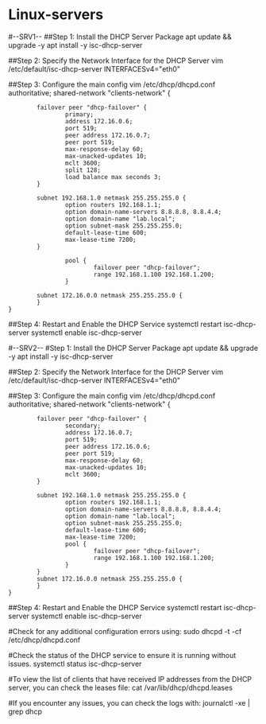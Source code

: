# Linux-servers
#--SRV1--
##Step 1: Install the DHCP Server Package
apt update && upgrade -y
apt install -y isc-dhcp-server

##Step 2: Specify the Network Interface for the DHCP Server
vim /etc/default/isc-dhcp-server
    INTERFACESv4="eth0"

##Step 3: Configure the main config
vim /etc/dhcp/dhcpd.conf
    authoritative;
    shared-network "clients-network" {
    
            failover peer "dhcp-failover" {
                    primary;
                    address 172.16.0.6;
                    port 519;
                    peer address 172.16.0.7;
                    peer port 519;
                    max-response-delay 60;
                    max-unacked-updates 10;
                    mclt 3600;
                    split 128;
                    load balance max seconds 3;
            }
    
            subnet 192.168.1.0 netmask 255.255.255.0 {
                    option routers 192.168.1.1;
                    option domain-name-servers 8.8.8.8, 8.8.4.4;
                    option domain-name "lab.local";
                    option subnet-mask 255.255.255.0;
                    default-lease-time 600;
                    max-lease-time 7200;
            }
    
                    pool {
                            failover peer "dhcp-failover";
                            range 192.168.1.100 192.168.1.200;
                    }
    
            subnet 172.16.0.0 netmask 255.255.255.0 {
            }
    }

##Step 4: Restart and Enable the DHCP Service
systemctl restart isc-dhcp-server
systemctl enable isc-dhcp-server

#--SRV2--
#Step 1: Install the DHCP Server Package
apt update && upgrade -y
apt install -y isc-dhcp-server

##Step 2: Specify the Network Interface for the DHCP Server
vim /etc/default/isc-dhcp-server
    INTERFACESv4="eth0"

##Step 3: Configure the main config
vim /etc/dhcp/dhcpd.conf
    authoritative;
    shared-network "clients-network" {
    
            failover peer "dhcp-failover" {
                    secondary;
                    address 172.16.0.7;
                    port 519;
                    peer address 172.16.0.6;
                    peer port 519;
                    max-response-delay 60;
                    max-unacked-updates 10;
                    mclt 3600;
            }
    
            subnet 192.168.1.0 netmask 255.255.255.0 {
                    option routers 192.168.1.1;
                    option domain-name-servers 8.8.8.8, 8.8.4.4;
                    option domain-name "lab.local";
                    option subnet-mask 255.255.255.0;
                    default-lease-time 600;
                    max-lease-time 7200;
                    pool {
                            failover peer "dhcp-failover";
                            range 192.168.1.100 192.168.1.200;
                    }
            }
            subnet 172.16.0.0 netmask 255.255.255.0 {
            }
    }

##Step 4: Restart and Enable the DHCP Service
systemctl restart isc-dhcp-server
systemctl enable isc-dhcp-server

#Check for any additional configuration errors using:
sudo dhcpd -t -cf /etc/dhcp/dhcpd.conf

#Check the status of the DHCP service to ensure it is running without issues.
systemctl status isc-dhcp-server

#To view the list of clients that have received IP addresses from the DHCP server, you can check the leases file:
cat /var/lib/dhcp/dhcpd.leases

#If you encounter any issues, you can check the logs with:
journalctl -xe | grep dhcp
